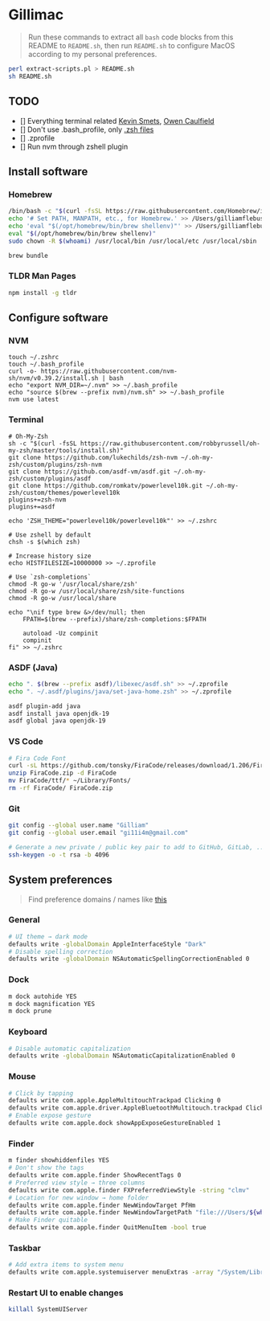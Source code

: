 # Gillimac

> Run these commands to extract all `bash` code blocks from this README to `README.sh`, then run `README.sh` to configure MacOS according to my personal preferences.

```sh
perl extract-scripts.pl > README.sh
sh README.sh
```

## TODO
- [] Everything terminal related [Kevin Smets](https://gist.github.com/kevin-smets/8568070), [Owen Caulfield](https://medium.com/@caulfieldOwen/youre-missing-out-on-a-better-mac-terminal-experience-d73647abf6d7)
- [] Don't use .bash_profile, only [.zsh files](https://zsh.sourceforge.io/Intro/intro_3.html)
- [] .zprofile
- [] Run nvm through zshell plugin


## Install software

### Homebrew
```bash
/bin/bash -c "$(curl -fsSL https://raw.githubusercontent.com/Homebrew/install/HEAD/install.sh)"
echo '# Set PATH, MANPATH, etc., for Homebrew.' >> /Users/gilliamflebus/.zprofile
echo 'eval "$(/opt/homebrew/bin/brew shellenv)"' >> /Users/gilliamflebus/.zprofile
eval "$(/opt/homebrew/bin/brew shellenv)"
sudo chown -R $(whoami) /usr/local/bin /usr/local/etc /usr/local/sbin

brew bundle
```

### TLDR Man Pages
```bash
npm install -g tldr
```

## Configure software

### NVM
```todo
touch ~/.zshrc
touch ~/.bash_profile
curl -o- https://raw.githubusercontent.com/nvm-sh/nvm/v0.39.2/install.sh | bash
echo "export NVM_DIR=~/.nvm" >> ~/.bash_profile
echo "source $(brew --prefix nvm)/nvm.sh" >> ~/.bash_profile
nvm use latest
```

### Terminal
```todo
# Oh-My-Zsh
sh -c "$(curl -fsSL https://raw.githubusercontent.com/robbyrussell/oh-my-zsh/master/tools/install.sh)"
git clone https://github.com/lukechilds/zsh-nvm ~/.oh-my-zsh/custom/plugins/zsh-nvm
git clone https://github.com/asdf-vm/asdf.git ~/.oh-my-zsh/custom/plugins/asdf
git clone https://github.com/romkatv/powerlevel10k.git ~/.oh-my-zsh/custom/themes/powerlevel10k
plugins+=zsh-nvm
plugins+=asdf

echo 'ZSH_THEME="powerlevel10k/powerlevel10k"' >> ~/.zshrc

# Use zshell by default
chsh -s $(which zsh)

# Increase history size
echo HISTFILESIZE=10000000 >> ~/.zprofile

# Use `zsh-completions`
chmod -R go-w '/usr/local/share/zsh'
chmod -R go-w /usr/local/share/zsh/site-functions
chmod -R go-w /usr/local/share

echo "\nif type brew &>/dev/null; then
    FPATH=$(brew --prefix)/share/zsh-completions:$FPATH

    autoload -Uz compinit
    compinit
fi" >> ~/.zshrc
```

### ASDF (Java)
```bash
echo ". $(brew --prefix asdf)/libexec/asdf.sh" >> ~/.zprofile
echo ". ~/.asdf/plugins/java/set-java-home.zsh" >> ~/.zprofile

asdf plugin-add java
asdf install java openjdk-19
asdf global java openjdk-19
```

### VS Code
```bash
# Fira Code Font
curl -sL https://github.com/tonsky/FiraCode/releases/download/1.206/FiraCode_1.206.zip > FiraCode.zip
unzip FiraCode.zip -d FiraCode
mv FiraCode/ttf/* ~/Library/Fonts/
rm -rf FiraCode/ FiraCode.zip
```

### Git
```bash
git config --global user.name "Gilliam"
git config --global user.email "gi11i4m@gmail.com"

# Generate a new private / public key pair to add to GitHub, GitLab, ...
ssh-keygen -o -t rsa -b 4096
```


## System preferences

> Find preference domains / names like [this](https://pawelgrzybek.com/change-macos-user-preferences-via-command-line/)

### General
```bash
# UI theme → dark mode
defaults write -globalDomain AppleInterfaceStyle "Dark"
# Disable spelling correction
defaults write -globalDomain NSAutomaticSpellingCorrectionEnabled 0
```

### Dock
```bash
m dock autohide YES
m dock magnification YES
m dock prune
```

### Keyboard
```bash
# Disable automatic capitalization
defaults write -globalDomain NSAutomaticCapitalizationEnabled 0
```

### Mouse
```bash
# Click by tapping
defaults write com.apple.AppleMultitouchTrackpad Clicking 0
defaults write com.apple.driver.AppleBluetoothMultitouch.trackpad Clicking 1
# Enable expose gesture
defaults write com.apple.dock showAppExposeGestureEnabled 1
```

### Finder
```bash
m finder showhiddenfiles YES
# Don't show the tags
defaults write com.apple.finder ShowRecentTags 0
# Preferred view style → three columns
defaults write com.apple.finder FXPreferredViewStyle -string "clmv"
# Location for new window → home folder
defaults write com.apple.finder NewWindowTarget PfHm
defaults write com.apple.finder NewWindowTargetPath "file:///Users/${whoami}/"
# Make Finder quitable
defaults write com.apple.finder QuitMenuItem -bool true
```

### Taskbar
```bash
# Add extra items to system menu
defaults write com.apple.systemuiserver menuExtras -array "/System/Library/CoreServices/Menu Extras/Bluetooth.menu" "/System/Library/CoreServices/Menu Extras/Clock.menu" "/System/Library/CoreServices/Menu Extras/Displays.menu" "/System/Library/CoreServices/Menu Extras/Volume.menu"
```

### Restart UI to enable changes
```bash
killall SystemUIServer
```
